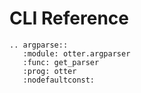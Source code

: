 # CLI Reference

```eval_rst
.. argparse::
   :module: otter.argparser
   :func: get_parser
   :prog: otter
   :nodefaultconst:
```

